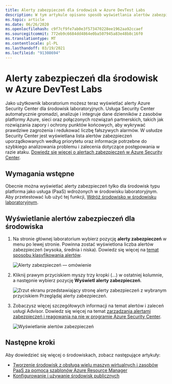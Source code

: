 ```yaml
---
title: Alerty zabezpieczeń dla środowisk w Azure DevTest Labs
description: W tym artykule opisano sposób wyświetlania alertów zabezpieczeń dla środowiska w programie DevTest Labs i podejmowania odpowiednich działań.
ms.topic: article
ms.date: 06/26/2020
ms.openlocfilehash: c9f7cf9fe7ab0e3f573470228ee1962aa92ccaef
ms.sourcegitcommit: 772eb9c6684dd4864e0ba507945a83e48b8c16f0
ms.translationtype: MT
ms.contentlocale: pl-PL
ms.lasthandoff: 03/19/2021
ms.locfileid: "91308694"
---
```

# <a name="security-alerts-for-environments-in-azure-devtest-labs"></a>Alerty zabezpieczeń dla środowisk w Azure DevTest Labs
Jako użytkownik laboratorium możesz teraz wyświetlać alerty Azure Security Center dla środowisk laboratoryjnych. Usługa Security Center automatycznie gromadzi, analizuje i integruje dane dzienników z zasobów platformy Azure, sieci oraz połączonych rozwiązań partnerskich, takich jak rozwiązania zapory i ochrony punktów końcowych, aby wykrywać prawdziwe zagrożenia i redukować liczbę fałszywych alarmów. W usłudze Security Center jest wyświetlana lista alertów zabezpieczeń uporządkowanych według priorytetu oraz informacje potrzebne do szybkiego analizowania problemu i zalecenia dotyczące postępowania w razie ataku. [Dowiedz się więcej o alertach zabezpieczeń w Azure Security Center](../security-center//security-center-alerts-overview.md).  


## <a name="prerequisites"></a>Wymagania wstępne
Obecnie można wyświetlać alerty zabezpieczeń tylko dla środowisk typu platforma jako usługa (PaaS) wdrożonych w środowisku laboratoryjnym. Aby przetestować lub użyć tej funkcji, [Wdróż środowisko w środowisku laboratoryjnym](devtest-lab-create-environment-from-arm.md). 

## <a name="view-security-alerts-for-an-environment"></a>Wyświetlanie alertów zabezpieczeń dla środowiska

1. Na stronie głównej laboratorium wybierz pozycję **alerty zabezpieczeń** w menu po lewej stronie. Powinna zostać wyświetlona liczba alertów zabezpieczeń (wysoka, średnia i niska). Dowiedz się więcej na [temat sposobu klasyfikowania alertów](../security-center/security-center-alerts-overview.md#how-are-alerts-classified).

    ![Alerty zabezpieczeń — omówienie](./media/environment-security-alerts/security-alerts-overview-page.png)
2. Kliknij prawym przyciskiem myszy trzy kropki (...) w ostatniej kolumnie, a następnie wybierz pozycję **Wyświetl alerty zabezpieczeń**. 

    ![Zrzut ekranu przedstawiający stronę alerty zabezpieczeń z wybranym przyciskiem Przeglądaj alerty zabezpieczeń.](./media/environment-security-alerts/view-security-alerts-menu.png)
    
3. Zobaczysz więcej szczegółowych informacji na temat alertów i zaleceń usługi Advisor. Dowiedz się więcej na temat [zarządzania alertami zabezpieczeń i reagowania na nie w programie Azure Security Center](../security-center/security-center-managing-and-responding-alerts.md).

    ![Wyświetlanie alertów zabezpieczeń](./media/environment-security-alerts/advisor-recommendations.png)


## <a name="next-steps"></a>Następne kroki
Aby dowiedzieć się więcej o środowiskach, zobacz następujące artykuły:

- [Tworzenie środowisk z obsługą wielu maszyn wirtualnych i zasobów PaaS za pomocą szablonów Azure Resource Manager](devtest-lab-create-environment-from-arm.md)
- [Konfigurowanie i używanie środowisk publicznych](devtest-lab-configure-use-public-environments.md)
